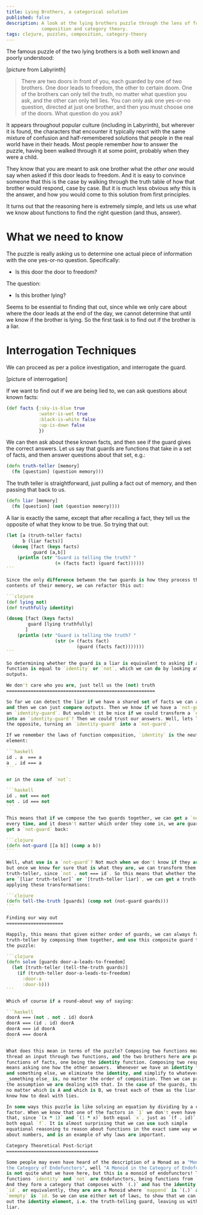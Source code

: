 ```yaml
---
title: Lying Brothers, a categorical solution
published: false
description: A look at the lying brothers puzzle through the lens of function
             composition and category theory.
tags: clojure, puzzles, composition, category-theory
---
```


The famous puzzle of the two lying brothers is a both well known and poorly
understood:

[picture from Labyrinth]

> There are two doors in front of you, each guarded by one of two brothers. One
> door leads to freedom, the other to certain doom. One of the brothers can only
> tell the truth, no matter what question you ask, and the other can only tell
> lies. You can only ask one yes-or-no question, directed at just one brother, and then
> you must choose one of the doors. What question do you ask?

It appears throughout popular culture (including in Labyrinth), but
wherever it is found, the characters that encounter it typically react with the
same mixture of confusion and half-remembered solutions that people in the real
world have in their heads. Most people remember _how_ to answer the puzzle,
having been walked through it at some point, probably when they were a child.

They know that you are meant to ask one brother what the _other one_ would say
when asked if this door leads to freedom. And it is easy to convince someone
that this is the case by walking through the truth table of how that brother
would respond, case by case. But it is much less obvious _why_ this is the
answer, and how you would come to this solution from first principles.

It turns out that the reasoning here is extremely simple, and lets us use what
we know about functions to find the right question (and thus, answer).

What we need to know
====================

The puzzle is really asking us to determine one actual piece of information
with the one yes-or-no question. Specifically:

* Is this door the door to freedom?

The question:

* Is this brother lying?

Seems to be essential to finding that out, since while we only care about where
the door leads at the end of the day, we cannot determine that until we know if
the brother is lying. So the first task is to find out if the brother is a liar.

Interrogation Techniques
==========================

We can proceed as per a police investigation, and interrogate the guard.

[picture of interrogation]

If we want to find out if we are being lied to, we can ask questions about known
facts:

```clojure
(def facts {:sky-is-blue true
            :water-is-wet true
            :black-is-white false
            :up-is-down false
            })
```

We can then ask about these known facts, and then see if the guard gives the
correct answers. Let us say that guards are functions that take in a set of
facts, and then answer questions about that set, e.g.:

```clojure
(defn truth-teller [memory]
  (fn [question] (question memory)))
```

The truth teller is straightforward, just pulling a fact out of memory, and then
passing that back to us.

```clojure
(defn liar [memory]
  (fn [question] (not (question memory))))
```

A liar is exactly the same, except that after recalling a fact, they tell us the
opposite of what they know to be true. So trying that out:

````clojure
(let [a (truth-teller facts)
      b (liar facts)]
  (doseq [fact (keys facts)
          guard [a,b]]
    (println (str "Guard is telling the truth? "
                  (= (facts fact) (guard fact))))))
```

Since the only difference between the two guards is how they process the
contents of their memory, we can refactor this out:

```clojure
(def lying not)
(def truthfully identity) 

(doseq [fact (keys facts)
        guard [lying truthfully]
       ]
    (println (str "Guard is telling the truth? "
                  (str (= (facts fact)
                          (guard (facts fact)))))))
```

So determining whether the guard is a liar is equivalent to asking if an unknown
function is equal to `identity` or `not`, which we can do by looking at their
outputs.

We don't care who you are, just tell us the (not) truth
=======================================================

So far we can detect the liar if we have a shared set of facts we can agree on,
and then we can just compare outputs. Then we know if we have a `not-guard` or
an `identity-guard`. But wouldn't it be nice if we could transform a `not-guard`
into an `identity-guard`? Then we could trust our answers. Well, lets look at
the opposite, turning an `identity-guard` into a `not-guard`.

If we remember the laws of function composition, `identity` is the neutral
element:

```haskell
id . a  === a
a  . id === a
```

or in the case of `not`:

```haskell
id . not === not
not . id === not
```

This means that if we compose the two guards together, we can get a `not-guard`
every time, and it doesn't matter which order they come in, we are guaranteed to
get a `not-guard` back:

```clojure
(defn not-guard [[a b]] (comp a b))
```

Well, what use is a `not-guard`? Not much when we don't know if they are one,
but once we know for sure that is what they are, we can transform them into a
truth-teller, since `not . not === id`. So this means that whether the guards
are `[liar truth-teller]` or `[truth-teller liar]`, we can get a truth-teller by
applying these transformations:

```clojure
(defn tell-the-truth [guards] (comp not (not-guard guards)))
```

Finding our way out
=====================

Happily, this means that given either order of guards, we can always fashion a
truth-teller by composing them together, and use this composite guard to solve
the puzzle:

```clojure
(defn solve [guards door-a-leads-to-freedom]
  (let [truth-teller (tell-the-truth guards)]
    (if (truth-teller door-a-leads-to-freedom)
      :door-a
      :door-b)))
```

Which of course if a round-about way of saying:

```haskell
doorA === (not . not . id) doorA
doorA === (id . id) doorA
doorA === id doorA
doorA === doorA
```

What does this mean in terms of the puzzle? Composing two functions means to
thread an input through two functions, and the two brothers here are pure
functions of facts, one being the identity function. Composing two respondents
means asking one how the other answers.  Whenever we have an identity function
and something else, we eliminate the identity, and simplify to whatever that
_something else_ is, no matter the order of composition. Then we can proceed on
the assumption we are dealing with that. In the case of the guards, that means
no matter which is A and which is B, we treat each of them as the liar, and we
know how to deal with lies.

In some ways this puzzle is like solving an equation by dividing by a common
factor. When we know that one of the factors in `1` we don't even have to do
that, since `(x * 1)` and `(1 * x)` both equal `x`, just as `(f . id)` and `(id . f)`
both equal `f`. It is almost surprising that we can use such simple
equational reasoning to reason about functions in the exact same way we reason
about numbers, and is an example of why laws are important.

Category Theoretical Post-Script
==================================

Some people may even have heard of the description of a Monad as a "Monoid in
the Category of Endofunctors", well "A Monoid in the Category of Endofunctors"
is not quite what we have here, but this is a monoid of endofunctors! The
functions `identity` and `not` are Endofunctors, being functions from `Bool -> Bool`.
And they form a category that composes with `(.)` and has the identity
`id`, or equivalently, they are are a Monoid where `mappend` is `(.)` and
`mempty` is `id. So we can use either set of laws, to show that we can factor
out the identity element, i.e. the truth-telling guard, leaving us with just the
liar.
